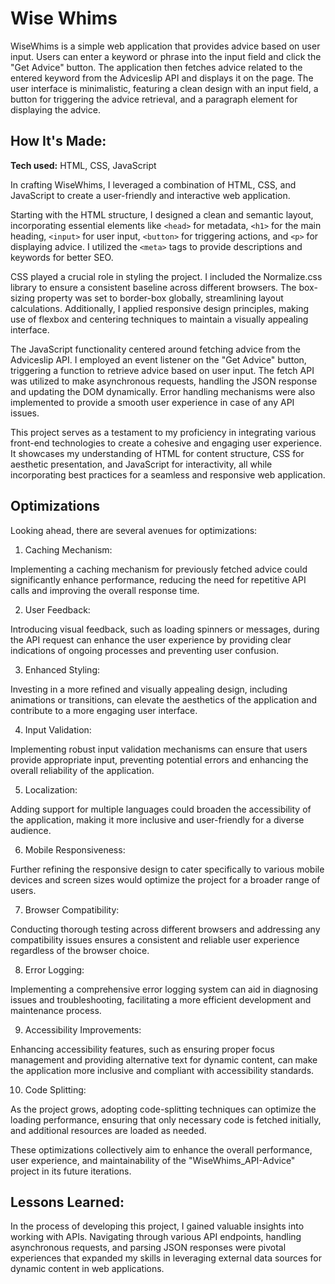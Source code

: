 # Wise Whims

WiseWhims is a simple web application that provides advice based on user input. Users can enter a keyword or phrase into the input field and click the "Get Advice" button. The application then fetches advice related to the entered keyword from the Adviceslip API and displays it on the page. The user interface is minimalistic, featuring a clean design with an input field, a button for triggering the advice retrieval, and a paragraph element for displaying the advice.

## How It's Made:

**Tech used:** HTML, CSS, JavaScript

In crafting WiseWhims, I leveraged a combination of HTML, CSS, and JavaScript to create a user-friendly and interactive web application.

Starting with the HTML structure, I designed a clean and semantic layout, incorporating essential elements like `<head>` for metadata, `<h1>` for the main heading, `<input>` for user input, `<button>` for triggering actions, and `<p>` for displaying advice. I utilized the `<meta>` tags to provide descriptions and keywords for better SEO.

CSS played a crucial role in styling the project. I included the Normalize.css library to ensure a consistent baseline across different browsers. The box-sizing property was set to border-box globally, streamlining layout calculations. Additionally, I applied responsive design principles, making use of flexbox and centering techniques to maintain a visually appealing interface.

The JavaScript functionality centered around fetching advice from the Adviceslip API. I employed an event listener on the "Get Advice" button, triggering a function to retrieve advice based on user input. The fetch API was utilized to make asynchronous requests, handling the JSON response and updating the DOM dynamically. Error handling mechanisms were also implemented to provide a smooth user experience in case of any API issues.

This project serves as a testament to my proficiency in integrating various front-end technologies to create a cohesive and engaging user experience. It showcases my understanding of HTML for content structure, CSS for aesthetic presentation, and JavaScript for interactivity, all while incorporating best practices for a seamless and responsive web application.

## Optimizations

Looking ahead, there are several avenues for optimizations:

1. Caching Mechanism:

Implementing a caching mechanism for previously fetched advice could significantly enhance performance, reducing the need for repetitive API calls and improving the overall response time.

2. User Feedback:

Introducing visual feedback, such as loading spinners or messages, during the API request can enhance the user experience by providing clear indications of ongoing processes and preventing user confusion.

3. Enhanced Styling:

Investing in a more refined and visually appealing design, including animations or transitions, can elevate the aesthetics of the application and contribute to a more engaging user interface.

4. Input Validation:

Implementing robust input validation mechanisms can ensure that users provide appropriate input, preventing potential errors and enhancing the overall reliability of the application.

5. Localization:

Adding support for multiple languages could broaden the accessibility of the application, making it more inclusive and user-friendly for a diverse audience.

6. Mobile Responsiveness:

Further refining the responsive design to cater specifically to various mobile devices and screen sizes would optimize the project for a broader range of users.

7. Browser Compatibility:

Conducting thorough testing across different browsers and addressing any compatibility issues ensures a consistent and reliable user experience regardless of the browser choice.

8. Error Logging:

Implementing a comprehensive error logging system can aid in diagnosing issues and troubleshooting, facilitating a more efficient development and maintenance process.

9. Accessibility Improvements:

Enhancing accessibility features, such as ensuring proper focus management and providing alternative text for dynamic content, can make the application more inclusive and compliant with accessibility standards.

10. Code Splitting:

As the project grows, adopting code-splitting techniques can optimize the loading performance, ensuring that only necessary code is fetched initially, and additional resources are loaded as needed.

These optimizations collectively aim to enhance the overall performance, user experience, and maintainability of the "WiseWhims_API-Advice" project in its future iterations.

## Lessons Learned:

In the process of developing this project, I gained valuable insights into working with APIs. Navigating through various API endpoints, handling asynchronous requests, and parsing JSON responses were pivotal experiences that expanded my skills in leveraging external data sources for dynamic content in web applications.
